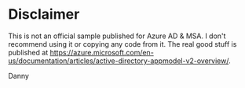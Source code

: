 # Disclaimer

This is not an official sample published for Azure AD & MSA.  I don't recommend using it or copying any code from it.  The real good stuff is published at https://azure.microsoft.com/en-us/documentation/articles/active-directory-appmodel-v2-overview/.

Danny
